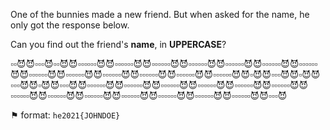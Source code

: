 One of the bunnies made a new friend. But when asked for the name, he only got the response below.

Can you find out the friend's **name**, in **UPPERCASE**?

▫️▫️😈😈▫️▫️▫️😈▫️▫️😈😈▫️▫️▫️▫️▫️▫️😈😈▫️▫️▫️▫️▫️▫️😈😈▫️▫️▫️▫️▫️▫️😈😈▫️▫️▫️▫️▫️▫️😈😈▫️▫️▫️▫️▫️▫️😈😈▫️▫️▫️▫️▫️▫️😈😈▫️▫️▫️▫️▫️▫️😈😈▫️▫️▫️▫️▫️▫️😈😈▫️▫️▫️▫️▫️▫️😈😈▫️▫️▫️▫️▫️▫️😈😈▫️▫️▫️▫️▫️▫️😈😈▫️▫️▫️▫️▫️▫️😈😈▫️▫️▫️▫️▫️▫️😈😈▫️😈😈▫️▫️▫️😈😈▫️😈😈▫️▫️▫️😈😈▫️😈😈▫️▫️▫️😈😈▫️▫️▫️▫️▫️▫️😈😈▫️▫️▫️▫️▫️▫️😈😈▫️▫️▫️▫️▫️▫️😈😈▫️▫️▫️▫️▫️▫️😈😈▫️▫️▫️▫️▫️▫️😈😈▫️▫️▫️▫️▫️▫️😈😈▫️▫️▫️▫️▫️▫️😈😈▫️▫️▫️▫️▫️▫️😈😈▫️▫️▫️▫️▫️▫️😈😈▫️▫️▫️▫️▫️▫️😈😈▫️▫️▫️▫️▫️▫️😈😈▫️▫️▫️▫️▫️▫️😈😈▫️▫️▫️▫️▫️▫️😈😈▫️▫️▫️😈


⚑ format: `he2021{JOHNDOE}`

